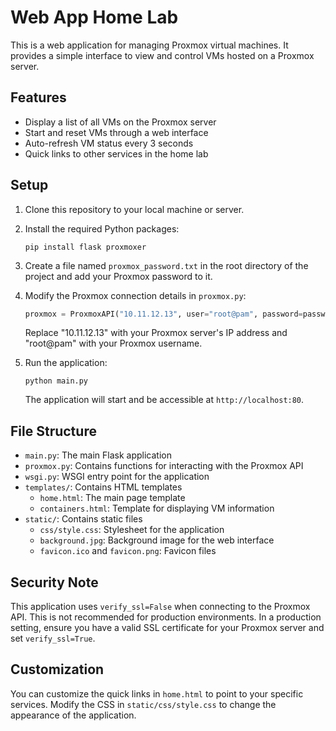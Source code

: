 # Web App Home Lab

This is a web application for managing Proxmox virtual machines. It provides a simple interface to view and control VMs hosted on a Proxmox server.

## Features

- Display a list of all VMs on the Proxmox server
- Start and reset VMs through a web interface
- Auto-refresh VM status every 3 seconds
- Quick links to other services in the home lab

## Setup

1. Clone this repository to your local machine or server.

2. Install the required Python packages:
   ```
   pip install flask proxmoxer
   ```

3. Create a file named `proxmox_password.txt` in the root directory of the project and add your Proxmox password to it.

4. Modify the Proxmox connection details in `proxmox.py`:
   ```python
   proxmox = ProxmoxAPI("10.11.12.13", user="root@pam", password=password, verify_ssl=False)
   ```
   Replace "10.11.12.13" with your Proxmox server's IP address and "root@pam" with your Proxmox username.

5. Run the application:
   ```
   python main.py
   ```

   The application will start and be accessible at `http://localhost:80`.

## File Structure

- `main.py`: The main Flask application
- `proxmox.py`: Contains functions for interacting with the Proxmox API
- `wsgi.py`: WSGI entry point for the application
- `templates/`: Contains HTML templates
  - `home.html`: The main page template
  - `containers.html`: Template for displaying VM information
- `static/`: Contains static files
  - `css/style.css`: Stylesheet for the application
  - `background.jpg`: Background image for the web interface
  - `favicon.ico` and `favicon.png`: Favicon files

## Security Note

This application uses `verify_ssl=False` when connecting to the Proxmox API. This is not recommended for production environments. In a production setting, ensure you have a valid SSL certificate for your Proxmox server and set `verify_ssl=True`.

## Customization

You can customize the quick links in `home.html` to point to your specific services. Modify the CSS in `static/css/style.css` to change the appearance of the application.